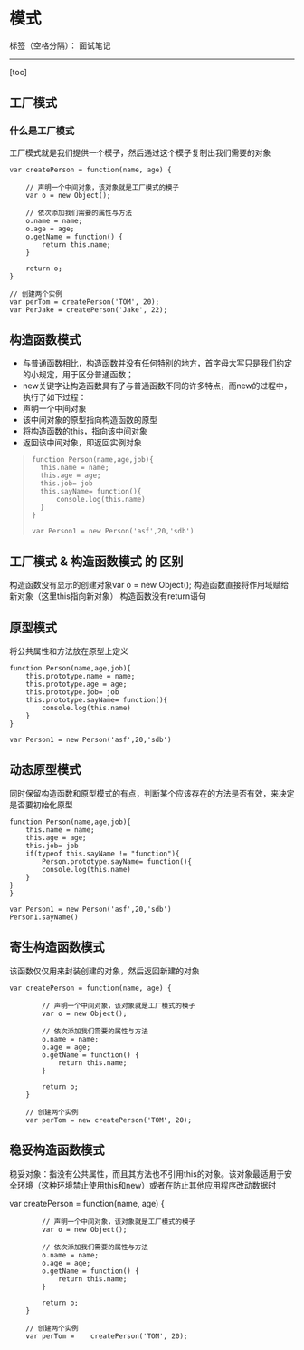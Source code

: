 ﻿# 模式

标签（空格分隔）： 面试笔记

---

[toc]
## 工厂模式
### 什么是工厂模式
工厂模式就是我们提供一个模子，然后通过这个模子复制出我们需要的对象

    var createPerson = function(name, age) {
    
        // 声明一个中间对象，该对象就是工厂模式的模子
        var o = new Object();
    
        // 依次添加我们需要的属性与方法
        o.name = name;
        o.age = age;
        o.getName = function() {
            return this.name;
        }
    
        return o;
    }
    
    // 创建两个实例
    var perTom = createPerson('TOM', 20);
    var PerJake = createPerson('Jake', 22);

## 构造函数模式

 - 与普通函数相比，构造函数并没有任何特别的地方，首字母大写只是我们约定的小规定，用于区分普通函数；
 - new关键字让构造函数具有了与普通函数不同的许多特点，而new的过程中，执行了如下过程：
  - 声明一个中间对象
  - 该中间对象的原型指向构造函数的原型
  - 将构造函数的this，指向该中间对象
  - 返回该中间对象，即返回实例对象


>     function Person(name,age,job){
>     	this.name = name;
>     	this.age = age;
>     	this.job= job
>     	this.sayName= function(){
>     		console.log(this.name)
>     	}
>     }
>     
>     var Person1 = new Person('asf',20,'sdb')

## 工厂模式 & 构造函数模式 的 区别
构造函数没有显示的创建对象var o = new Object();
构造函数直接将作用域赋给新对象（这里this指向新对象）
构造函数没有return语句

## 原型模式
将公共属性和方法放在原型上定义

    function Person(name,age,job){
    	this.prototype.name = name;
    	this.prototype.age = age;
    	this.prototype.job= job
    	this.prototype.sayName= function(){
    		console.log(this.name)
    	}
    }
    
    var Person1 = new Person('asf',20,'sdb')
    

## 动态原型模式
同时保留构造函数和原型模式的有点，判断某个应该存在的方法是否有效，来决定是否要初始化原型

    function Person(name,age,job){
    	this.name = name;
    	this.age = age;
    	this.job= job
    	if(typeof this.sayName != "function"){
    		Person.prototype.sayName= function(){
    		console.log(this.name)
    	}
    }
    }
    
    var Person1 = new Person('asf',20,'sdb')
    Person1.sayName()
    
## 寄生构造函数模式
该函数仅仅用来封装创建的对象，然后返回新建的对象

    var createPerson = function(name, age) {
        
            // 声明一个中间对象，该对象就是工厂模式的模子
            var o = new Object();
        
            // 依次添加我们需要的属性与方法
            o.name = name;
            o.age = age;
            o.getName = function() {
                return this.name;
            }
        
            return o;
        }
        
        // 创建两个实例
        var perTom = new createPerson('TOM', 20);
        
## 稳妥构造函数模式
稳妥对象：指没有公共属性，而且其方法也不引用this的对象。该对象最适用于安全环境（这种环境禁止使用this和new）或者在防止其他应用程序改动数据时

var createPerson = function(name, age) {
        
            // 声明一个中间对象，该对象就是工厂模式的模子
            var o = new Object();
        
            // 依次添加我们需要的属性与方法
            o.name = name;
            o.age = age;
            o.getName = function() {
                return this.name;
            }
        
            return o;
        }
        
        // 创建两个实例
        var perTom =    createPerson('TOM', 20);